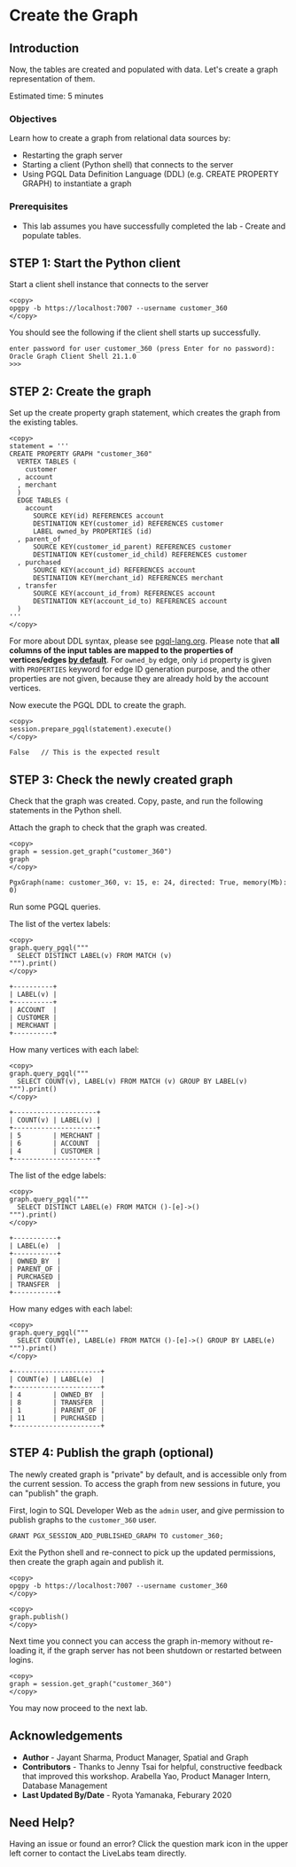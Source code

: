# Create the Graph

## Introduction

Now, the tables are created and populated with data. Let's create a graph representation of them.

Estimated time: 5 minutes

### Objectives

Learn how to create a graph from relational data sources by:
- Restarting the graph server
- Starting a client (Python shell) that connects to the server
- Using PGQL Data Definition Language (DDL) (e.g. CREATE PROPERTY GRAPH) to instantiate a graph

### Prerequisites

- This lab assumes you have successfully completed the lab - Create and populate tables.

## **STEP 1:** Start the Python client

Start a client shell instance that connects to the server

```
<copy>
opgpy -b https://localhost:7007 --username customer_360
</copy>
```

You should see the following if the client shell starts up successfully.

```
enter password for user customer_360 (press Enter for no password):
Oracle Graph Client Shell 21.1.0
>>>
```

## **STEP 2:** Create the graph

Set up the create property graph statement, which creates the graph from the existing tables.

```    
<copy>
statement = '''
CREATE PROPERTY GRAPH "customer_360"
  VERTEX TABLES (
    customer
  , account
  , merchant
  )
  EDGE TABLES (
    account
      SOURCE KEY(id) REFERENCES account
      DESTINATION KEY(customer_id) REFERENCES customer
      LABEL owned_by PROPERTIES (id)
  , parent_of
      SOURCE KEY(customer_id_parent) REFERENCES customer
      DESTINATION KEY(customer_id_child) REFERENCES customer
  , purchased
      SOURCE KEY(account_id) REFERENCES account
      DESTINATION KEY(merchant_id) REFERENCES merchant
  , transfer
      SOURCE KEY(account_id_from) REFERENCES account
      DESTINATION KEY(account_id_to) REFERENCES account
  )
'''
</copy>
```

For more about DDL syntax, please see [pgql-lang.org](https://pgql-lang.org/spec/1.3/#create-property-graph). Please note that **all columns of the input tables are mapped to the properties of vertices/edges [by default](https://pgql-lang.org/spec/1.3/#properties)**. For `owned_by` edge, only `id` property is given with `PROPERTIES` keyword for edge ID generation purpose, and the other properties are not given, because they are already hold by the account vertices. 

Now execute the PGQL DDL to create the graph.

```
<copy>
session.prepare_pgql(statement).execute()
</copy>

False   // This is the expected result
```

## **STEP 3:** Check the newly created graph

Check that the graph was created. Copy, paste, and run the following statements in the Python shell.

Attach the graph to check that the graph was created.
```
<copy>
graph = session.get_graph("customer_360")
graph
</copy>

PgxGraph(name: customer_360, v: 15, e: 24, directed: True, memory(Mb): 0)
```

Run some PGQL queries.

The list of the vertex labels:
```
<copy>
graph.query_pgql("""
  SELECT DISTINCT LABEL(v) FROM MATCH (v)
""").print()
</copy>

+----------+
| LABEL(v) |
+----------+
| ACCOUNT  |
| CUSTOMER |
| MERCHANT |
+----------+
```

How many vertices with each label:
```
<copy>
graph.query_pgql("""
  SELECT COUNT(v), LABEL(v) FROM MATCH (v) GROUP BY LABEL(v)
""").print()
</copy>

+---------------------+
| COUNT(v) | LABEL(v) |
+---------------------+
| 5        | MERCHANT |
| 6        | ACCOUNT  |
| 4        | CUSTOMER |
+---------------------+
```

The list of the edge labels:
```
<copy>
graph.query_pgql("""
  SELECT DISTINCT LABEL(e) FROM MATCH ()-[e]->()
""").print()
</copy>

+-----------+
| LABEL(e)  |
+-----------+
| OWNED_BY  |
| PARENT_OF |
| PURCHASED |
| TRANSFER  |
+-----------+
```

How many edges with each label:
```
<copy>
graph.query_pgql("""
  SELECT COUNT(e), LABEL(e) FROM MATCH ()-[e]->() GROUP BY LABEL(e)
""").print()
</copy>

+----------------------+
| COUNT(e) | LABEL(e)  |
+----------------------+
| 4        | OWNED_BY  |
| 8        | TRANSFER  |
| 1        | PARENT_OF |
| 11       | PURCHASED |
+----------------------+
```

## **STEP 4:** Publish the graph (optional)

The newly created graph is "private" by default, and is accessible only from the current session. To access the graph from new sessions in future, you can "publish" the graph.

First, login to SQL Developer Web as the `admin` user, and give permission to publish graphs to the `customer_360` user.
```
GRANT PGX_SESSION_ADD_PUBLISHED_GRAPH TO customer_360;
```

Exit the Python shell and re-connect to pick up the updated permissions, then create the graph again and publish it.
```
<copy>
opgpy -b https://localhost:7007 --username customer_360
</copy>
```
```
<copy>
graph.publish()
</copy>
```

Next time you connect you can access the graph in-memory without re-loading it, if the graph server has not been shutdown or restarted between logins.
```
<copy>
graph = session.get_graph("customer_360")
</copy>
```

You may now proceed to the next lab.

## Acknowledgements

- **Author** - Jayant Sharma, Product Manager, Spatial and Graph
- **Contributors** - Thanks to Jenny Tsai for helpful, constructive feedback that improved this workshop. Arabella Yao, Product Manager Intern, Database Management
- **Last Updated By/Date** - Ryota Yamanaka, Feburary 2020

## Need Help?  
Having an issue or found an error?  Click the question mark icon in the upper left corner to contact the LiveLabs team directly.
